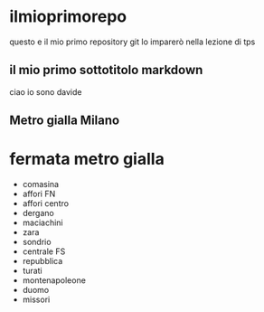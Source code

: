 # ilmioprimorepo
questo e il mio primo repository git lo imparerò nella lezione di tps
## il mio primo sottotitolo markdown 
ciao io sono davide
## Metro gialla Milano
# fermata metro gialla
- comasina
- affori FN
- affori centro
- dergano
- maciachini
- zara
- sondrio
- centrale FS
- repubblica
- turati
- montenapoleone
- duomo
- missori